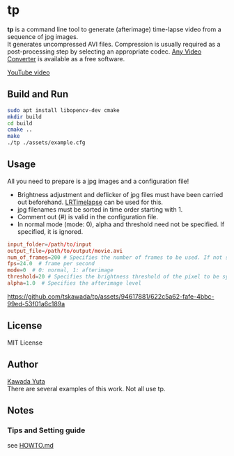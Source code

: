 # tp

**tp** is a command line tool to generate (afterimage) time-lapse video from a sequence of jpg images.  
It generates uncompressed AVI files. Compression is usually required as a post-processing step by selecting an appropriate codec. 
[Any Video Converter](https://www.any-video-converter.jp/) is available as a free software.

[YouTube video](https://youtu.be/ZtHwgKmgkO4)

## Build and Run
```bash
sudo apt install libopencv-dev cmake
mkdir build
cd build
cmake ..
make
./tp ./assets/example.cfg
```

## Usage
All you need to prepare is a jpg images and a configuration file!

- Brightness adjustment and deflicker of jpg files must have been carried out beforehand. [LRTimelapse](https://lrtimelapse.com/) can be used for this.
- jpg filenames must be sorted in time order starting with 1.
- Comment out (#) is valid in the configuration file.
- In normal mode (mode: 0), alpha and threshold need not be specified. If specified, it is ignored.
```conf
input_folder=/path/to/input
output_file=/path/to/output/movie.avi
num_of_frames=200 # Specifies the number of frames to be used. If not specified, all images in input_folder will be used
fps=24.0  # frame per second
mode=0  # 0: normal, 1: afterimage
threshold=20 # Specifies the brightness threshold of the pixel to be synthesized in comparison brightness synthesis
alpha=1.0  # Specifies the afterimage level
```

https://github.com/tskawada/tp/assets/94617881/622c5a62-fafe-4bbc-99ed-53f01a6c189a

## License
MIT License

## Author
[Kawada Yuta](https://kawadayuta.jp)  
There are several examples of this work. Not all use tp.

## Notes
### Tips and Setting guide
see [HOWTO.md](./docs/HOWTO.md)
